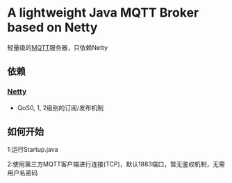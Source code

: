 # A lightweight Java MQTT Broker based on Netty
轻量级的[MQTT](http://www.mqtt.org/)服务器，只依赖Netty

## 依赖
### [Netty](https://github.com/netty/netty)


* QoS0, 1, 2级别的订阅/发布机制

## 如何开始
1:运行Startup.java

2:使用第三方MQTT客户端进行连接(TCP)，默认1883端口，暂无鉴权机制，无需用户名密码
